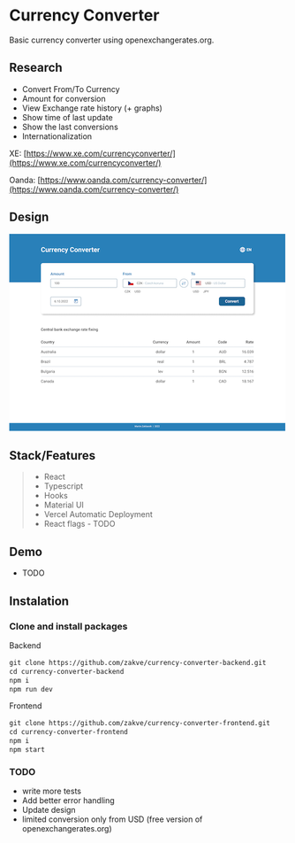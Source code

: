# Currency Converter 
Basic currency converter using openexchangerates.org. 

## Research
- Convert From/To Currency
- Amount for conversion
- View Exchange rate history (+ graphs)
- Show time of last update
- Show the last conversions
- Internationalization

XE: [https://www.xe.com/currencyconverter/](https://www.xe.com/currencyconverter/)

Oanda: [https://www.oanda.com/currency-converter/](https://www.oanda.com/currency-converter/)

## Design
![Design](/src/assets/screenshots/currency-converter.png)

## Stack/Features
> - React
> - Typescript
> - Hooks
> - Material UI
> - Vercel Automatic Deployment
> - React flags - TODO

## Demo
- TODO

## Instalation
### Clone and install packages
Backend

```
git clone https://github.com/zakve/currency-converter-backend.git
cd currency-converter-backend
npm i
npm run dev
```

Frontend

```
git clone https://github.com/zakve/currency-converter-frontend.git
cd currency-converter-frontend
npm i
npm start
```

### TODO
- write more tests
- Add better error handling
- Update design
- limited conversion only from USD (free version of openexchangerates.org)
